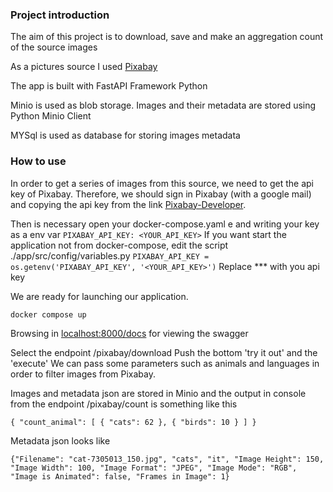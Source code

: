 ### Project introduction

The aim of this project is to download, save and make an aggregation count of the source images

As a pictures source I used [Pixabay](https://pixabay.com/)

The app is built with FastAPI Framework Python

Minio is used as blob storage. Images and their metadata are stored using Python Minio Client

MYSql is used as database for storing images metadata

### How to use

In order to get a series of images from this source, we need to get the api key of Pixabay.
Therefore, we should sign in Pixabay (with a google mail) and copying the api key from the link [Pixabay-Developer](https://pixabay.com/api/docs/).

Then is necessary open your docker-compose.yaml e and writing your key as a env var
`PIXABAY_API_KEY: <YOUR_API_KEY>`
If you want start the application not from docker-compose, edit the script ./app/src/config/variables.py
`PIXABAY_API_KEY = os.getenv('PIXABAY_API_KEY', '<YOUR_API_KEY>')`
Replace *** with you api key

We are ready for launching our application.

`docker compose up`

Browsing in [localhost:8000/docs](localhost:8000/docs) for viewing the swagger

Select the endpoint /pixabay/download
Push the bottom 'try it out' and the 'execute'
We can pass some parameters such as animals and languages in order to filter images from Pixabay.

Images and metadata json are stored in Minio and the output in console from the endpoint /pixabay/count is something like this

`{
  "count_animal": [
    {
      "cats": 62
    },
    {
      "birds": 10
    }
  ]
}`

Metadata json looks like 

`{"Filename": "cat-7305013_150.jpg", "cats", "it", "Image Height": 150, "Image Width": 100, "Image Format": "JPEG", "Image Mode": "RGB", "Image is Animated": false, "Frames in Image": 1}`
